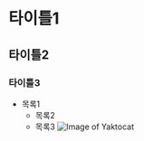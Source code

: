# 타이틀1
## 타이틀2
### 타이틀3
* 목록1
  * 목록2
  * 목록3
![Image of Yaktocat](data:image/jpeg;base64,https://dictionary.cambridge.org/ko/images/thumb/tree_noun_001_18152.jpg?version=5.0.69)
